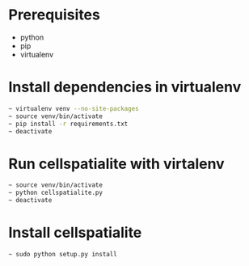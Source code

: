 # Prerequisites
- python
- pip
- virtualenv


# Install dependencies in virtualenv
```sh
~ virtualenv venv --no-site-packages
~ source venv/bin/activate
~ pip install -r requirements.txt
~ deactivate
```

# Run cellspatialite with virtalenv
```sh
~ source venv/bin/activate
~ python cellspatialite.py
~ deactivate
```

# Install cellspatialite
```sh
~ sudo python setup.py install
```
